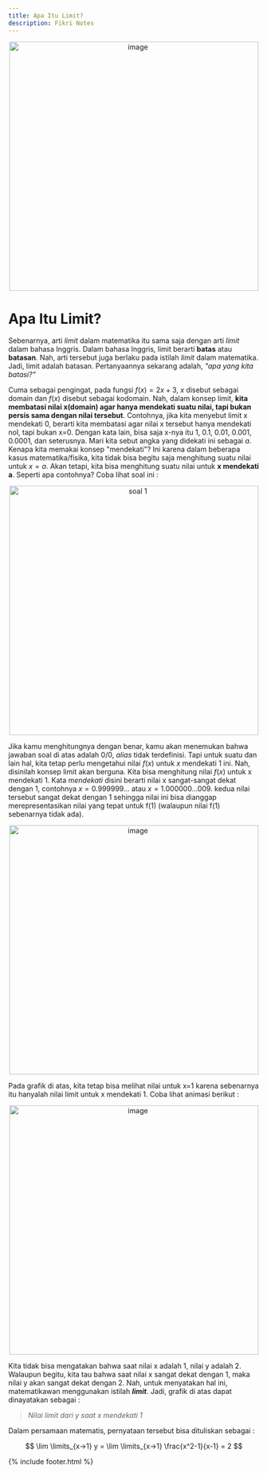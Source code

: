 ```yaml
---
title: Apa Itu Limit?
description: Fikri Notes
---
```


<link rel="shortcut icon" type="image/png" href="https://fikrinotes.netlify.app/logo_fix.png">

<center>
<img alt="image" src="https://miro.medium.com/max/1128/1*5Tu6aWuWveoyX-5HYnksRA.png" width="500"/>
</center>

# Apa Itu Limit?
Sebenarnya, arti _limit_ dalam matematika itu sama saja dengan arti _limit_ dalam bahasa Inggris. Dalam bahasa Inggris, limit berarti **batas** atau **batasan**. Nah, arti tersebut juga berlaku pada istilah _limit_ dalam matematika. Jadi, limit adalah batasan. Pertanyaannya sekarang adalah, _"apa yang kita batasi?"_

Cuma sebagai pengingat, pada fungsi $f(x)=2x+3$, $x$ disebut sebagai domain dan $f(x)$ disebut sebagai kodomain. Nah, dalam konsep limit, **kita membatasi nilai x(domain) agar hanya mendekati suatu nilai, tapi bukan persis sama dengan nilai tersebut**. Contohnya, jika kita menyebut limit x mendekati 0, berarti kita membatasi agar nilai x tersebut hanya mendekati nol, tapi bukan x=0. Dengan kata lain, bisa saja x-nya itu 1, 0.1, 0.01, 0.001, 0.0001, dan seterusnya. Mari kita sebut angka yang didekati ini sebagai $a$. Kenapa kita memakai konsep "mendekati"? Ini karena dalam beberapa kasus matematika/fisika, kita tidak bisa begitu saja menghitung suatu nilai untuk $x=a$. Akan tetapi, kita bisa menghitung suatu nilai untuk **x mendekati a**. Seperti apa contohnya? Coba lihat soal ini :

<center>
<img alt="soal 1" src="https://miro.medium.com/max/1128/1*qW8l8rBLkioPkRz5hL-j2g.png" width="500"/>
</center>

Jika kamu menghitungnya dengan benar, kamu akan menemukan bahwa jawaban soal di atas adalah 0/0, _alias_ tidak terdefinisi. Tapi untuk suatu dan lain hal, kita tetap perlu mengetahui nilai $f(x)$ untuk $x$ mendekati 1 ini. Nah, disinilah konsep limit akan berguna. Kita bisa menghitung nilai $f(x)$ untuk x mendekati 1. Kata _mendekati_ disini berarti nilai x sangat-sangat dekat dengan 1, contohnya $x=0.999999...$ atau $x=1.000000...009$. kedua nilai tersebut sangat dekat dengan 1 sehingga nilai ini bisa dianggap merepresentasikan nilai yang tepat untuk f(1) (walaupun nilai f(1) sebenarnya tidak ada).

<center>

<img alt="image" src="https://miro.medium.com/max/1400/1*LRqHaLoSxSlok-onJMzcxA.png" width="500"/>

</center>

Pada grafik di atas, kita tetap bisa melihat nilai untuk x=1 karena sebenarnya itu hanyalah nilai limit untuk x mendekati 1. Coba lihat animasi berikut :

<center>

<img alt="image" src="https://miro.medium.com/max/1400/1*3T8p3VLmF22nciAVzh-O-Q.gif" width="500"/>

</center>

Kita tidak bisa mengatakan bahwa saat nilai x adalah 1, nilai y adalah 2. Walaupun begitu, kita tau bahwa saat nilai x sangat dekat dengan 1, maka nilai y akan sangat dekat dengan 2. Nah, untuk menyatakan hal ini, matematikawan menggunakan istilah _**limit**_. Jadi, grafik di atas dapat dinayatakan sebagai :
> _Nilai limit dari $y$ saat $x$ mendekati 1_

Dalam persamaan matematis, pernyataan tersebut bisa dituliskan sebagai :

$$
\lim \limits_{x->1} y = \lim \limits_{x->1} \frac{x^2-1}{x-1} = 2
$$  





{% include footer.html %}
